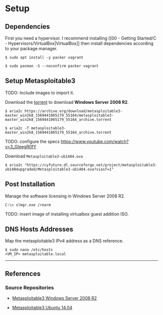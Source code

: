 # Setup

## Dependencies

First you need a hypervisor. I recommend installing [[00 - Getting Started/C - Hypervisors/VirtualBox|VirtualBox]] then install dependencies according to your package manager.

```
$ sudo apt install -y packer vagrant

$ sudo pacman -S --noconfirm packer vagrant
```

## Setup Metasploitable3

TODO: Include images to import it.

Download the [torrent](https://archive.org/details/metasploitable3-master_win2k8_1569441065179_55164) to download **Windows Server 2008 R2**.

```
$ aria2c https://archive.org/download/metasploitable3-master_win2k8_1569441065179_55164/metasploitable3-master_win2k8_1569441065179_55164_archive.torrent

$ aria2c -T metasploitable3-master_win2k8_1569441065179_55164_archive.torrent
```

TODO: configure the specs https://www.youtube.com/watch?v=3_GIeegR0fY

Download `Metasploitable3-ub1404.ova`

```
$ aria2c "https://cyfuture.dl.sourceforge.net/project/metasploitable3-ub1404upgraded/Metasploitable3-ub1404.ova?viasf=1"
```

## Post Installation

Manage the software licensing in Windows Server 2008 R2.

```
C:\> slmgr.exe /rearm
```

TODO: insert image of installing virtualbox guest addition ISO.

## DNS Hosts Addresses

Map the metasploitable3 IPv4 address as a DNS reference.

```
$ sudo nano /etc/hosts
<VM_IP> metasploitable.local
```

---
## References

### Source Repositories

- [Metasploitable3 Windows Server 2008 R2](https://archive.org/details/metasploitable3-master_win2k8_1569441065179_55164)

- [Metasploitable3 Ubuntu 14.04](https://sourceforge.net/projects/metasploitable3-ub1404upgraded/files/)